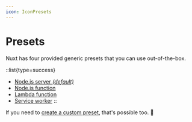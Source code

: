 ```yaml
---
icon: IconPresets
---
```


# Presets

Nuxt has four provided generic presets that you can use out-of-the-box.

::list{type=success}

- [Node.js server *(default)*](/docs/deployment/presets/server)
- [Node.js function](/docs/deployment/presets/node)
- [Lambda function](/docs/deployment/presets/lambda)
- [Service worker](/docs/deployment/presets/service-worker)
::

If you need to [create a custom preset](/docs/deployment/presets/custom), that's possible too. 🚀
